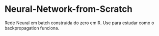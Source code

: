 # Neural-Network-from-Scratch


Rede Neural em batch construída do zero em R. Use para estudar como o backpropagation funciona.
